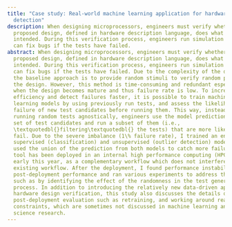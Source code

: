 ```yaml
---
title: "Case study: Real-world machine learning application for hardware failure
  detection"
description: When designing microprocessors, engineers must verify whether the
  proposed design, defined in hardware description language, does what is
  intended. During this verification process, engineers run simulation tests and
  can fix bugs if the tests have failed.
abstract: When designing microprocessors, engineers must verify whether the
  proposed design, defined in hardware description language, does what is
  intended. During this verification process, engineers run simulation tests and
  can fix bugs if the tests have failed. Due to the complexity of the design,
  the baseline approach is to provide random stimuli to verify random parts of
  the design. However, this method is time-consuming and redundant especially
  when the design becomes mature and thus failure rate is low. To increase
  efficiency and detect failures faster, it is possible to train machine
  learning models by using previously run tests, and assess the likelihood of
  failure of new test candidates before running them. This way, instead of
  running random tests agnostically, engineers use the model prediction on a new
  set of test candidates and run a subset of them (i.e.,
  \textquotedbl{}filtering\textquotedbl{} the tests) that are more likely to
  fail. Due to the severe imbalance (1\% failure rate), I trained an ensemble of
  supervised (classification) and unsupervised (outlier detection) models and
  used the union of the prediction from both models to catch more failures. The
  tool has been deployed in an internal high performance computing (HPC) cluster
  early this year, as a complementary workflow which does not interfere with the
  existing workflow. After the deployment, I found performance instability in
  post-deployment performance and ran various experiments to address the issue,
  such as by identifying the effect of the randomness in the test generation
  process. In addition to introducing the relatively new data-driven approach in
  hardware design verification, this study also discusses the details of
  post-deployment evaluation such as retraining, and working around real-world
  constraints, which are sometimes not discussed in machine learning and data
  science research.
---
```


